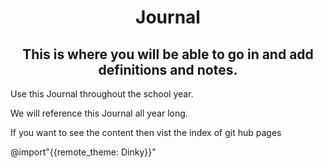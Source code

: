 <h1 align="center">Journal</h1>

<h2 align="center">This is where you will be able to go in and add definitions and notes.</h3> 
  <p>Use this Journal throughout the school year. </p>
  <p>We will reference this Journal all year long.</p>
<p>If you want to see the content then vist the index of git hub pages</p>
@import"{{remote_theme: Dinky}}"
